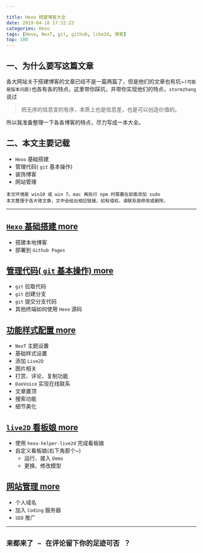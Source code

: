 ```yaml
---

title: Hexo 搭建博客大全
date: 2019-04-18 17:32:22
categories: Hexo
tags: [Hexo, NexT, git, github, libe2d, 博客]
top: 100
---
```

## 一、为什么要写这篇文章

各大网站关于搭建博客的文章已经不是一篇两篇了，但是他们的文章也有坑~`(可能是版本问题)`也各有各的特点，这里带你踩坑，并带你实现他们的特点，`stormzhang` 说过

> 把无序的信息变的有序，本质上也是信息差，也是可以创造价值的。

所以我准备整理一下各各博客的特点，尽力写成一本大全。

## 二、本文主要记载

* `Hexo` 基础搭建
* 管理代码( `git` 基本操作)
* 装饰博客
* 网站管理
```
本文环境是 win10 或 win 7。mac 再执行 npm 时需要在前面添加 sudo
本文整理于各大佬文章，文中会给出相应链接，如有侵权，请联系我修改或删除。
```

---

<!--more-->

## [`Hexo` 基础搭建 more](https://calmcenter.club/2019/Hexo_bash.html)

- 搭建本地博客
- 部署到 `Github Pages`

## [管理代码( `git` 基本操作) more](https://calmcenter.club/2019/Hexo_code_management.html)

- `git` 拉取代码
- `git` 创建分支
- `git` 提交分支代码
- 其他终端如何使用 `Hexo` 源码

## [功能样式配置 more](https://calmcenter.club/2019/Hexo_functional_style.html)

- `NexT` 主题设置
- 基础样式设置
- 添加 `Live2D` 
- 图片相关
- 打赏、评论、复制功能
- `DaoVoice` 实现在线联系
- 文章置顶
- 搜索功能
- 细节美化

## [`live2D` 看板娘 more](https://calmcenter.club/2019/Hexo_Live2D.html)

- 使用 `hexo-helper-live2d` 完成看板娘
- 自定义看板娘(右下角那个~)
  - 运行、接入 `Demo`
  - 更换、修改模型

## [网站管理 more](https://calmcenter.club/2019/Hexo_website_management.html)

- 个人域名
- 加入 `Coding` 服务器
- `SEO`  推广

------

## `来都来了 ~ 在评论留下你的足迹可否 ？`